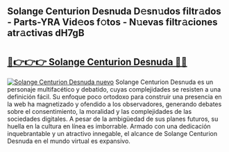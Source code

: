 ## Solange Centurion Desnuda D𝚎sn𝚞dos filtr𝚊dos - Parts-YRA Vid𝚎os f𝚘tos - N𝚞evas filtr𝚊ciones atr𝚊ctivas dH7gB

# <h2><a href="http://mba6p3.tromn.icu/?c=Solange+Centurion+Desnuda">🔗👉👉👉 Solange Centurion Desnuda 🔗🔗</a></h2>

[![Solange Centurion Desnuda nuevo](https://i.imgur.com/pEAQMta.gif)](http://mba6p3.tromn.icu/?c=Solange+Centurion+Desnuda)
Solange Centurion Desnuda es un personaje multifacético y debatido, cuyas complejidades se resisten a una definición fácil.  Su enfoque poco ortodoxo para construir una presencia en la web ha magnetizado y ofendido a los observadores, generando debates sobre el consentimiento, la moralidad y las complejidades de las sociedades digitales. A pesar de la ambigüedad de sus planes futuros, su huella en la cultura en línea es imborrable. Armado con una dedicación inquebrantable y un atractivo innegable, el alcance de Solange Centurion Desnuda en el mundo virtual es expansivo.
